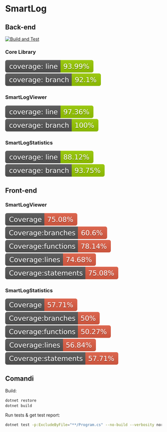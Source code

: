 # SmartLog
## Back-end
[![Build and Test](https://github.com/linvteam/SmartLogApp/actions/workflows/dotnet.yml/badge.svg)](https://github.com/linvteam/SmartLogApp/actions/workflows/dotnet.yml)
### Core Library
[![Line Coverage Core Status](./.github/badges/core/coverage-badge-line.svg)](https://github.com/danpetitt/open-cover-badge-generator-action/)
[![Branch Coverage Core Status](./.github/badges/core/coverage-badge-branch.svg)](https://github.com/danpetitt/open-cover-badge-generator-action/)

### SmartLogViewer
[![Line Coverage SmartLogViewer Status](./.github/badges/smartlogviewer/backend/coverage-badge-line.svg)](https://github.com/danpetitt/open-cover-badge-generator-action/)
[![Branch Coverage SmartLogViewer Status](./.github/badges/smartlogviewer/backend/coverage-badge-branch.svg)](https://github.com/danpetitt/open-cover-badge-generator-action/)

### SmartLogStatistics
[![Line Coverage SmartLogStatistics Status](./.github/badges/smartlogstatistics/backend/coverage-badge-line.svg)](https://github.com/danpetitt/open-cover-badge-generator-action/)
[![Branch Coverage SmartLogStatistics Status](./.github/badges/smartlogstatistics/backend/coverage-badge-branch.svg)](https://github.com/danpetitt/open-cover-badge-generator-action/)

## Front-end

### SmartLogViewer
[![General Coverage SmartLogViewer Status](./.github/badges/smartlogviewer/frontend/coverage.svg)](./.github/badges/smartlogviewer/frontend/coverage.svg)
[![Branch Coverage SmartLogViewer Status](./.github/badges/smartlogviewer/frontend/coverage-branches.svg)](./.github/badges/smartlogviewer/frontend/coverage-branches.svg)
[![Functions Coverage SmartLogViewer Status](./.github/badges/smartlogviewer/frontend/coverage-functions.svg)](./.github/badges/smartlogviewer/frontend/coverage-functions.svg)
[![Lines Coverage SmartLogViewer Status](./.github/badges/smartlogviewer/frontend/coverage-lines.svg)](./.github/badges/smartlogviewer/frontend/coverage-lines.svg)
[![Statements Coverage SmartLogViewer Status](./.github/badges/smartlogviewer/frontend/coverage-statements.svg)](./.github/badges/smartlogviewer/frontend/coverage-statements.svg)

### SmartLogStatistics
[![General Coverage SmartLogStatistics Status](./.github/badges/smartlogstatistics/frontend/coverage.svg)](./.github/badges/smartlogstatistics/frontend/coverage.svg)
[![Branch Coverage SmartLogStatistics Status](./.github/badges/smartlogstatistics/frontend/coverage-branches.svg)](./.github/badges/smartlogstatistics/frontend/coverage-branches.svg)
[![Functions Coverage SmartLogStatistics Status](./.github/badges/smartlogstatistics/frontend/coverage-functions.svg)](./.github/badges/smartlogstatistics/frontend/coverage-functions.svg)
[![Lines Coverage SmartLogStatistics Status](./.github/badges/smartlogstatistics/frontend/coverage-lines.svg)](./.github/badges/smartlogstatistics/frontend/coverage-lines.svg)
[![Statements Coverage SmartLogStatistics Status](./.github/badges/smartlogstatistics/frontend/coverage-statements.svg)](./.github/badges/smartlogstatistics/frontend/coverage-statements.svg)

## Comandi

Build:
```bash
dotnet restore
dotnet build
```

Run tests & get test report:
```bash
dotnet test -p:ExcludeByFile="**/Program.cs" --no-build --verbosity normal -p:CollectCoverage=true -p:CoverletOutput=TestResults/ -p:CoverletOutputFormat=opencover
```
